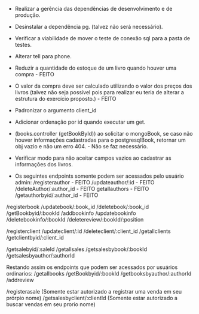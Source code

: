 - Realizar a gerência das dependências de desenvolvimento e de produção.

- Desinstalar a dependência pg. (talvez não será necessário).

- Verificar a viabilidade de mover o teste de conexão sql para a pasta de testes.

- Alterar tell para phone.

- Reduzir a quantidade do estoque de um livro quando houver uma compra - FEITO

- O valor da compra deve ser calculado utilizando o valor dos preços dos livros (talvez não seja possível pois para realizar eu teria de alterar a estrutura do exercício proposto.) - FEITO

- Padronizar o argumento client_id

- Adicionar ordenação por id quando executar um get.

- (books.controller (getBookById)) ao solicitar o mongoBook, se caso não houver informações cadastradas para o postgresqlBook, retornar um obj vazio e não um erro 404. - Não se faz necessário.

- Verificar modo para não aceitar campos vazios ao cadastrar as informações dos livros.

- Os seguintes endpoints somente podem ser acessados pelo usuário admin:
/registerauthor - FEITO
/updateauthor/:id - FEITO
/deleteAuthor/:author_id - FEITO
getallauthors - FEITO
/getauthorbyid/:author_id - FEITO

/registerbook
/updatebook/:book_id
/deletebook/:book_id
/getBookbyid/:bookId
/addbookinfo
/updatebookinfo
/deletebookinfo/:bookId
/deletereview/:bookId/:position

/registerclient
/updateclient/:id
/deleteclient/:client_id
/getallclients
/getclientbyid/:client_id

/getsalebyid/:saleId
/getallsales
/getsalesbybook/:bookId
/getsalesbyauthor/:authorId


Restando assim os endpoints que podem ser acessados por usuários ordinarios:
/getallbooks
/getBookbyid/:bookId
/getbooksbyauthor/:authorId
/addreview

/registerasale (Somente estar autorizado a registrar uma venda em seu prórpio nome)
/getsalesbyclient/:clientId (Somente estar autorizado a buscar vendas em seu prorio nome)